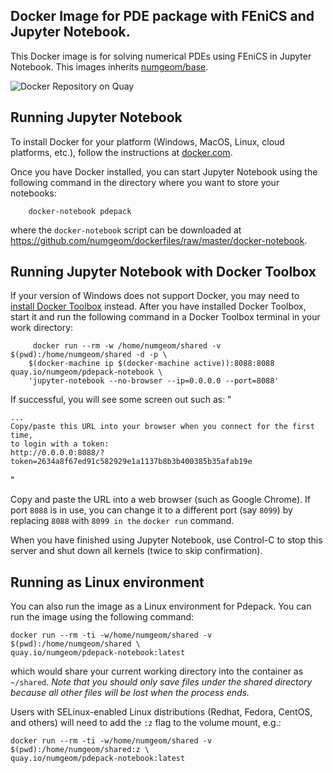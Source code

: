 ## Docker Image for PDE package with FEniCS and Jupyter Notebook.

This Docker image is for solving numerical PDEs using FEniCS in Jupyter Notebook. This images inherits [numgeom/base](https://quay.io/repository/numgeom/fenics-notebook).

![Docker Repository on Quay](https://quay.io/repository/numgeom/pdepack-notebook/status "Docker Repository on Quay")

## Running Jupyter Notebook

To install Docker for your platform (Windows, MacOS, Linux, cloud platforms, etc.), follow the instructions at [docker.com](https://docs.docker.com/engine/getstarted/step_one/).

Once you have Docker installed, you can start Jupyter Notebook using the following command in the directory where you want to store your notebooks:
```
    docker-notebook pdepack
```
where the `docker-notebook` script can be downloaded at <https://github.com/numgeom/dockerfiles/raw/master/docker-notebook>.

## Running Jupyter Notebook with Docker Toolbox

If your version of Windows does not support Docker, you may need to [install Docker Toolbox](https://docs.docker.com/toolbox/toolbox_install_windows/) instead. After you have installed Docker Toolbox, start it and run the following command in a Docker Toolbox terminal in your work directory:
```
     docker run --rm -w /home/numgeom/shared -v $(pwd):/home/numgeom/shared -d -p \
    $(docker-machine ip $(docker-machine active)):8088:8088 quay.io/numgeom/pdepack-notebook \
    'jupyter-notebook --no-browser --ip=0.0.0.0 --port=8088'
```

If successful, you will see some screen out such as:
"
```
...
Copy/paste this URL into your browser when you connect for the first time,
to login with a token:
http://0.0.0.0:8088/?token=2634a8f67ed91c582929e1a1137b8b3b400385b35afab19e
```
"

Copy and paste the URL into a web browser (such as Google Chrome). If port `8088` is in use, you can change it to a different port (say `8099`) by replacing `8088` with `8099 in the` `docker run` command.

When you have finished using Jupyter Notebook, use Control-C to stop this server and shut down all kernels (twice to skip confirmation).

## Running as Linux environment

You can also run the image as a Linux environment for Pdepack. You can run the image using the following command:

    docker run --rm -ti -w/home/numgeom/shared -v $(pwd):/home/numgeom/shared \
    quay.io/numgeom/pdepack-notebook:latest

which would share your current working directory into the container as `~/shared`. *Note that you should only save files under the shared directory because all other files will be lost when the process ends.*

Users with SELinux-enabled Linux distributions (Redhat, Fedora, CentOS, and others) will need to add the `:z` flag to the volume mount, e.g.:

    docker run --rm -ti -w/home/numgeom/shared -v $(pwd):/home/numgeom/shared:z \
    quay.io/numgeom/pdepack-notebook:latest